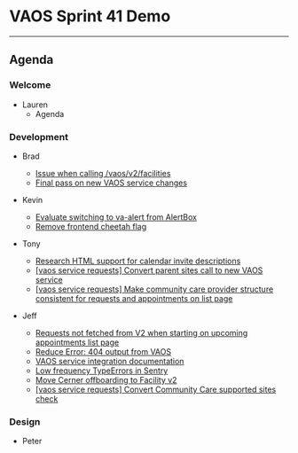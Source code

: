 # VAOS Sprint 41 Demo
---
## Agenda

### Welcome

- Lauren 
  - Agenda

### Development

- Brad
  - [Issue when calling /vaos/v2/facilities](https://github.com/department-of-veterans-affairs/va.gov-team/issues/25906)
  - [Final pass on new VAOS service changes](https://github.com/department-of-veterans-affairs/va.gov-team/issues/25731)

- Kevin
  - [Evaluate switching to va-alert from AlertBox](https://github.com/department-of-veterans-affairs/va.gov-team/issues/25890)
  - [Remove frontend cheetah flag](https://github.com/department-of-veterans-affairs/va.gov-team/issues/25382)

- Tony
  - [Research HTML support for calendar invite descriptions](https://github.com/department-of-veterans-affairs/va.gov-team/issues/25157)
  - [[vaos service requests] Convert parent sites call to new VAOS service](https://github.com/department-of-veterans-affairs/va.gov-team/issues/24932)
  - [[vaos service requests] Make community care provider structure consistent for requests and appointments on list page](https://github.com/department-of-veterans-affairs/va.gov-team/issues/24931)

- Jeff
  - [Requests not fetched from V2 when starting on upcoming appointments list page](https://github.com/department-of-veterans-affairs/va.gov-team/issues/26070)
  - [Reduce Error: 404 output from VAOS](https://github.com/department-of-veterans-affairs/va.gov-team/issues/25999)
  - [VAOS service integration documentation](https://github.com/department-of-veterans-affairs/va.gov-team/issues/25873)
  - [Low frequency TypeErrors in Sentry](https://github.com/department-of-veterans-affairs/va.gov-team/issues/25847)
  - [Move Cerner offboarding to Facility v2](https://github.com/department-of-veterans-affairs/va.gov-team/issues/25482)
  - [[vaos service requests] Convert Community Care supported sites check](https://github.com/department-of-veterans-affairs/va.gov-team/issues/24935)

### Design

- Peter
